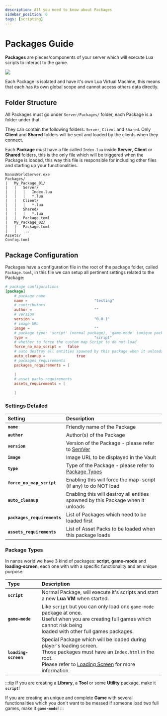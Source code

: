 ```yaml
---
description: All you need to know about Packages
sidebar_position: 0
tags: [scripting]
---
```


# Packages Guide

**Packages** are pieces/components of your server which will execute Lua scripts to interact to the game. 

![](/img/docs/packages-01.jpg)

Each Package is isolated and have it's own Lua Virtual Machine, this means that each has its own global scope and cannot access others data directly.

## Folder Structure

All Packages must go under `Server/Packages/` folder, each Package is a folder under that.

They can contain the following folders: `Server`, `Client` and `Shared`. Only **Client** and **Shared** folders will be sent and loaded by the clients when they connect.

Each **Package** must have a file called `Index.lua` inside **Server**, **Client** or **Shared** folders, this is the only file which will be triggered when the Package is loaded, this way this file is responsible for including other files and starting up your functionalities.

```text title="Server Folder"
NanosWorldServer.exe
Packages/
|   My_Package_01/
|   |   Server/
|   |   |   Index.lua
|   |   |   *.lua
|   |   Client/
|   |   |   *.lua
|   |   Shared/
|   |   |   *.lua
|   |   Package.toml
|   My_Package_02/
|   |   Package.toml
|   |   ...
Assets/
Config.toml
```


## Package Configuration

Packages have a configuration file in the root of the package folder, called `Package.toml`, in this file we can setup all pertinent settings related to the Package:

```toml title="Package.toml"
# package configurations
[package]
	# package name
	name =								"testing"
	# contributors
	author =							""
	# version
	version =							"0.0.1"
	# image URL
	image =								""
	# package type: 'script' (normal package), 'game-mode' (unique package - can only load one at a time) or 'loading-screen' (special package loaded in loading screen)
	type =								"script"
	# whether to force the custom map Script to do not load
	force_no_map_script =	false
	# auto destroy all entities spawned by this package when it unloads
	auto_cleanup =				true
	# packages requirements
	packages_requirements = [
		
	]
	# asset packs requirements
	assets_requirements = [
		
	]

```


### Settings Detailed

| Setting | Description |
| :--- | :--- |
| **`name`** | Friendly name of the Package |
| **`author`** | Author\(s\) of the Package |
| **`version`** | Version of the Package - please refer to [SemVer](https://semver.org/) |
| **`image`** | Image URL to be displayed in the Vault |
| **`type`** | Type of the Package - please refer to [Package Types](#package-types) |
| **`force_no_map_script`** | Enabling this will force the map-script \(if any\) to do NOT load |
| **`auto_cleanup`** | Enabling this will destroy all entities spawned by this Package when it unloads |
| **`packages_requirements`** | List of Packages which need to be loaded first |
| **`assets_requirements`** | List of Asset Packs to be loaded when this package loads |

### Package Types

In nanos world we have 3 kind of packages: **script**, **game-mode** and **loading-screen**, each one with with a specific functionality and an unique purpose.

| Type | Description |
| :--- | :--- |
| **`script`** | Normal Package, will execute it's scripts and start a new **Lua VM** when started. |
| **`game-mode`** | Like `script` but you can only load one `game-mode` package at once.<br />Useful when you are creating full games which cannot risk being<br />loaded with other full games packages. |
| **`loading-screen`** | Special Package which will be loaded during player's loading screen.<br />Those packages must have an `Index.html` in the root.<br />Please refer to [Loading Screen](/docs/core-concepts/packages/loading-screen) for more information. |

:::tip
If you are creating a **Library**, a **Tool** or some **Utility** package, make it **`script`**!

If you are creating an unique and complete **Game** with several functionalities which you don't want to be messed if someone load two full games, make it **`game-mode`**!
:::

